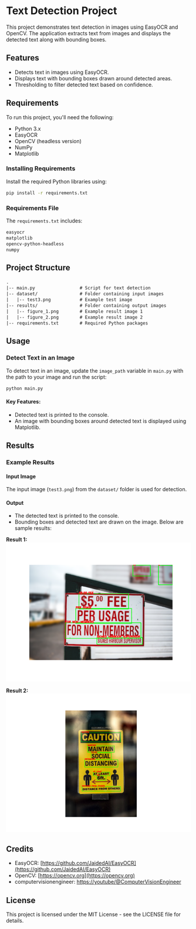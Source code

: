 # Text Detection Project

This project demonstrates text detection in images using EasyOCR and OpenCV. The application extracts text from images and displays the detected text along with bounding boxes.

## Features
- Detects text in images using EasyOCR.
- Displays text with bounding boxes drawn around detected areas.
- Thresholding to filter detected text based on confidence.

## Requirements
To run this project, you'll need the following:

- Python 3.x
- EasyOCR
- OpenCV (headless version)
- NumPy
- Matplotlib

### Installing Requirements
Install the required Python libraries using:

```bash
pip install -r requirements.txt
```

### Requirements File
The `requirements.txt` includes:
```
easyocr
matplotlib
opencv-python-headless
numpy
```

## Project Structure
```
.
|-- main.py                 # Script for text detection
|-- dataset/                # Folder containing input images
|   |-- test3.png           # Example test image
|-- results/                # Folder containing output images
|   |-- figure_1.png        # Example result image 1
|   |-- figure_2.png        # Example result image 2
|-- requirements.txt        # Required Python packages
```

## Usage

### Detect Text in an Image
To detect text in an image, update the `image_path` variable in `main.py` with the path to your image and run the script:

```bash
python main.py
```

#### Key Features:
- Detected text is printed to the console.
- An image with bounding boxes around detected text is displayed using Matplotlib.

## Results

### Example Results

#### Input Image
The input image (`test3.png`) from the `dataset/` folder is used for detection.

#### Output
- The detected text is printed to the console.
- Bounding boxes and detected text are drawn on the image. Below are sample results:

**Result 1:**
![Result 1](Figure_1.png)

**Result 2:**
![Result 2](Figure_2.png)

## Credits
- EasyOCR: [https://github.com/JaidedAI/EasyOCR](https://github.com/JaidedAI/EasyOCR)
- OpenCV: [https://opencv.org](https://opencv.org)
- computervisionengineer: [https://youtube/@ComputerVisionEngineer](https://youtu.be/n-8oCPjpEvM?si=wPm7oqn66JCWPamU)

## License
This project is licensed under the MIT License - see the LICENSE file for details.

